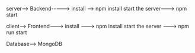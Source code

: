 server-->
Backend-----> 
install --> npm install 
start the server---> npm start

client-->
Frontend---> 
install ---> npm install
start the server ---> npm run start

Database--> MongoDB
